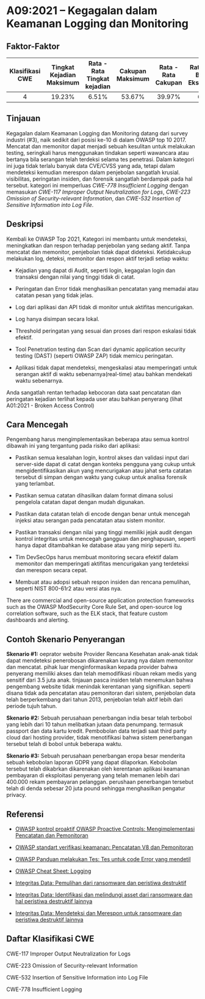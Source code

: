 # A09:2021 – Kegagalan dalam Keamanan Logging dan Monitoring 

## Faktor-Faktor

| Klasifikasi CWE | Tingkat Kejadian Maksimum | Rata - Rata Tingkat kejadian | Cakupan Maksimum | Rata - Rata Cakupan | Rata-rata Bobot Eksploitasi | Rata - Rata Bobot Dampak | Total Kejadian | Total CVEs |
|:-------------:|:--------------------:|:--------------------:|:--------------:|:--------------:|:----------------------:|:---------------------:|:-------------------:|:------------:|
| 4           | 19.23%             | 6.51%              | 53.67%       | 39.97%       | 6.87                 | 4.99                | 53,615            | 242        |

## Tinjauan

Kegagalan dalam Keamanan Logging dan Monitoring datang dari survey industri (#3), naik 
sedikit dari posisi ke-10 di dalam OWASP top 10 2017. Mencatat dan memonitor dapat menjadi
sebuah kesulitan untuk melakukan testing, seringkali harus menggunakan tindakan seperti 
wawancara atau bertanya bila serangan telah terdeksi selama tes penetrasi. 
Dalam kategori ini juga tidak terlalu banyak data CVE/CVSS yang ada, 
tetapi dalam mendeteksi kemudian merespon dalam penjebolan sangatlah krusial.
visibilitas, peringatan insiden, dan forensik sangatlah berdampak pada hal tersebut. 
kategori ini memperluas *CWE-778 Insufficient Logging* dengan memasukan *CWE-117 Improper Output Neutralization
for Logs*, *CWE-223 Omission of Security-relevant Information*, dan *CWE-532 Insertion of Sensitive Information into Log File*.

## Deskripsi

Kembali ke OWASP Top 2021, Kategori ini membantu untuk mendeteksi, meningkatkan dan respon
terhadap penjebolan yang sedang aktif. Tanpa mencatat dan memonitor, penjebolan tidak
dapat dideteksi. Ketidakcukup melakukan log, deteksi, memonitor dan respon aktif terjadi setiap waktu:

-   Kejadian yang dapat di Audit, seperti login,
    kegagalan login dan transaksi dengan nilai yang tinggi tidak di catat.

-   Peringatan dan Error tidak menghasilkan pencatatan yang 
    memadai atau catatan pesan yang tidak jelas.

-   Log dari aplikasi dan API tidak di monitor untuk aktifitas mencurigakan.

-   Log hanya disimpan secara lokal.

-   Threshold peringatan yang sesuai dan proses dari respon eskalasi tidak efektif.

-   Tool Penetration testing dan Scan dari dynamic application security testing (DAST) (seperti OWASP ZAP) tidak memicu peringatan.

-   Aplikasi tidak dapat mendeteksi, mengeskalasi atau memperingati untuk serangan aktif
    di waktu sebenarnya(real-time) atau bahkan mendekati waktu sebenarnya.

Anda sangatlah rentan terhadap kebocoran data saat pencatatan dan peringatan kejadian
terlihat kepada user atau bahkan penyerang (lihat A01:2021 - Broken Access Control)

## Cara Mencegah

Pengembang harus mengimplementasikan beberapa atau semua kontrol dibawah ini
yang tergantung pada risiko dari aplikasi:

-   Pastikan semua kesalahan login, kontrol akses dan validasi input dari server-side
    dapat di catat dengan konteks pengguna yang cukup untuk mengidentifikasikan
    akun yang mencurigakan atau jahat serta catatan tersebut di simpan
    dengan waktu yang cukup untuk analisa forensik yang terlambat.

-   Pastikan semua catatan dihasilkan dalam format dimana 
    solusi pengelola catatan dapat dengan mudah digunakan.

-   Pastikan data catatan telah di encode dengan benar untuk 
    mencegah injeksi atau serangan pada pencatatan atau sistem monitor.  

-   Pastikan transaksi dengan nilai yang tinggi 
    memiliki jejak audit dengan kontrol integritas
    untuk mencegah gangguan dan penghapusan, 
    seperti hanya dapat ditambahkan ke database atau yang mirip seperti itu.

-   Tim DevSecOps harus membuat monitoring secara efektif dalam memonitor dan memperingati
    aktifitas mencurigakan yang terdeteksi dan merespon secara cepat.

-   Membuat atau adopsi sebuah respon insiden dan rencana pemulihan, 
    seperti NIST 800-61r2 atau versi atas nya.

There are commercial and open-source application protection frameworks
such as the OWASP ModSecurity Core Rule Set, and open-source log
correlation software, such as the ELK stack, that feature custom
dashboards and alerting.

## Contoh Skenario Penyerangan

**Skenario #1:** oeprator website Provider Rencana Kesehatan anak-anak 
tidak dapat mendeteksi penerobosan dikarenakan kurang nya dalam memonitor
dan mencatat. pihak luar menginformasikan kepada provider bahwa penyerang
memiliki akses dan telah memodifikasi ribuan rekam medis yang sensitif
dari 3.5 juta anak. tinjauan pasca insiden telah menemukan bahwa
pengembang website tidak menindak kerentanan yang signifikan. 
seperti disana tidak ada pencatatan atau pemonitoran dari sistem,
penjebolan data telah berperkembang dari tahun 2013, penjebolan
telah aktif lebih dari periode tujuh tahun.

**Skenario #2:** Sebuah perusahaan penerbangan india besar telah terbobol yang 
lebih dari 10 tahun melibatkan jutaan data penumpang. termasuk
passport dan data kartu kredit. Pembobolan data terjadi saat
third party cloud dari hosting provider, tidak menotifikasi
bahwa sistem penerbangan tersebut telah di bobol untuk beberapa waktu.

**Skenario #3:** Sebuah perusahaan penerbangan eropa besar menderita sebuah kebobolan
laporan GDPR yang dapat dilaporkan. Kebobolan tersebut telah dikabrkan
dikarenakan oleh kerentanan aplikasi keamanan pembayaran di eksploitasi
penyerang yang telah memanen lebih dari 400.000 rekam pembayaran pelanggan.
perushaan penerbangan tersebut telah di denda sebesar 20 juta pound 
sehingga menghasilkan pengatur privacy.

## Referensi

-   [OWASP kontrol proaktif OWASP Proactive Controls: Mengimplementasi 
    Pencatatan dan Pemonitoran](https://owasp.org/www-project-proactive-controls/v3/en/c9-security-logging.html)

-   [OWASP standart verifikasi keamanan: Pencatatan V8 dan 
    Pemonitoran](https://owasp.org/www-project-application-security-verification-standard)

-   [OWASP Panduan melakukan Tes: Tes untuk code Error yang 
    mendetil ](https://owasp.org/www-project-web-security-testing-guide/v41/4-Web_Application_Security_Testing/08-Testing_for_Error_Handling/01-Testing_for_Error_Code)

-   [OWASP Cheat Sheet:
    Logging](https://cheatsheetseries.owasp.org/cheatsheets/Logging_Cheat_Sheet.html)

-   [Integritas Data: Pemulihan dari ransomware dan peristiwa 
    destruktif](https://csrc.nist.gov/publications/detail/sp/1800-11/final)

-   [Integritas Data: Identifikasi dan melindungi asset dari 
    ransomware dan hal peristiwa destruktif
    lainnya](https://csrc.nist.gov/publications/detail/sp/1800-25/final)

-   [Integritas Data: Mendeteksi dan Merespon untuk ransomware dan peristiwa 
    destruktif lainnya](https://csrc.nist.gov/publications/detail/sp/1800-26/final)

## Daftar Klasifikasi CWE

CWE-117 Improper Output Neutralization for Logs

CWE-223 Omission of Security-relevant Information

CWE-532 Insertion of Sensitive Information into Log File

CWE-778 Insufficient Logging
